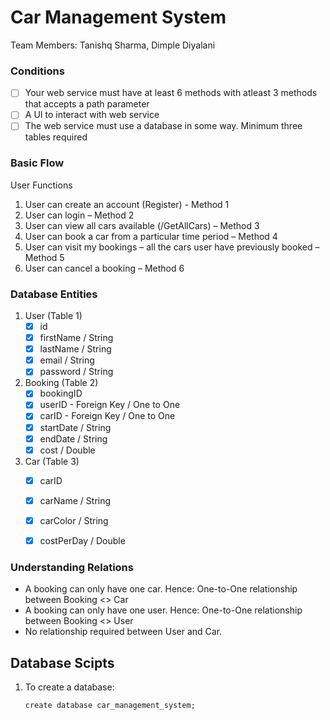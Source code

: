 # Car Management System

Team Members: Tanishq Sharma, Dimple Diyalani


### Conditions

- [ ] Your web service must have at least 6 methods with atleast 3 methods that accepts a path parameter
- [ ] A UI to interact with web service
- [ ] The web service must use a database in some way. Minimum three tables required

### Basic Flow

User Functions

1. User can create an account (Register) - Method 1
2. User can login – Method 2
3. User can view all cars available (/GetAllCars) – Method 3
4. User can book a car from a particular time period – Method 4
5. User can visit my bookings – all the cars user have previously booked – Method 5
6. User can cancel a booking – Method 6



### Database Entities

1. User (Table 1)
	- [x] id
	- [x] firstName / String
	- [x] lastName / String
	- [x] email / String
	- [x] password / String
2. Booking (Table 2)
	- [x] bookingID
	- [x] userID - Foreign Key / One to One
	- [x] carID - Foreign Key / One to One
	- [x] startDate / String
	- [x] endDate / String
	- [x] cost / Double
3. Car (Table 3)
	- [x] carID 
	- [x] carName / String
	- [x] carColor / String
	- [x] costPerDay / Double


### Understanding Relations

- A booking can only have one car. Hence: One-to-One relationship between Booking <> Car
- A booking can only have one user. Hence: One-to-One relationship between Booking <> User
- No relationship required between User and Car. 
	


## Database Scipts

1. To create a database:
	
	`create database car_management_system;`